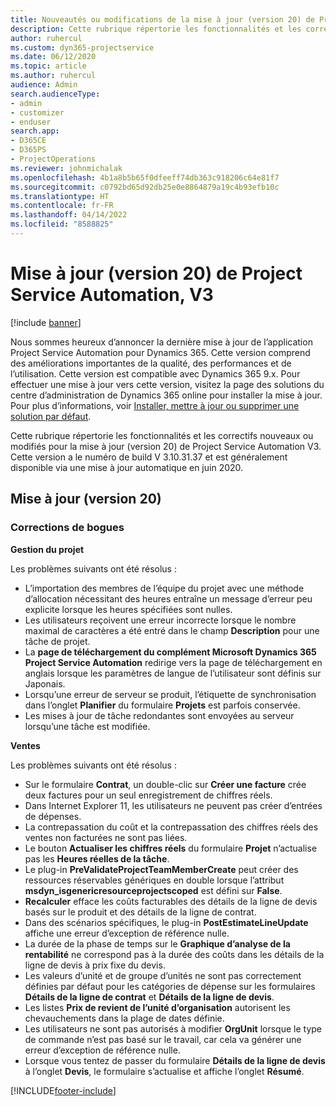 ```yaml
---
title: Nouveautés ou modifications de la mise à jour (version 20) de Project Service Automation (correctif logiciel), V3
description: Cette rubrique répertorie les fonctionnalités et les correctifs disponibles dans la mise à jour (version 20) de Project Service Automation, V3
author: ruhercul
ms.custom: dyn365-projectservice
ms.date: 06/12/2020
ms.topic: article
ms.author: ruhercul
audience: Admin
search.audienceType:
- admin
- customizer
- enduser
search.app:
- D365CE
- D365PS
- ProjectOperations
ms.reviewer: johnmichalak
ms.openlocfilehash: 4b1a8b5b65f0dfeeff74db363c918206c64e81f7
ms.sourcegitcommit: c0792bd65d92db25e0e8864879a19c4b93efb10c
ms.translationtype: HT
ms.contentlocale: fr-FR
ms.lasthandoff: 04/14/2022
ms.locfileid: "8588825"
---
```

# <a name="project-service-automation-update-release-20-v3"></a>Mise à jour (version 20) de Project Service Automation, V3

[!include [banner](../includes/psa-now-project-operations.md)]

Nous sommes heureux d’annoncer la dernière mise à jour de l’application Project Service Automation pour Dynamics 365. Cette version comprend des améliorations importantes de la qualité, des performances et de l’utilisation. Cette version est compatible avec Dynamics 365 9.x. Pour effectuer une mise à jour vers cette version, visitez la page des solutions du centre d’administration de Dynamics 365 online pour installer la mise à jour. Pour plus d’informations, voir [Installer, mettre à jour ou supprimer une solution par défaut](/power-platform/admin/install-remove-preferred-solution).

Cette rubrique répertorie les fonctionnalités et les correctifs nouveaux ou modifiés pour la mise à jour (version 20) de Project Service Automation V3. Cette version a le numéro de build V 3.10.31.37 et est généralement disponible via une mise à jour automatique en juin 2020.

## <a name="update-release-20"></a>Mise à jour (version 20)

### <a name="bug-fixes"></a>Corrections de bogues

**Gestion du projet**

Les problèmes suivants ont été résolus :

- L’importation des membres de l’équipe du projet avec une méthode d’allocation nécessitant des heures entraîne un message d’erreur peu explicite lorsque les heures spécifiées sont nulles.
- Les utilisateurs reçoivent une erreur incorrecte lorsque le nombre maximal de caractères a été entré dans le champ **Description** pour une tâche de projet.
- La **page de téléchargement du complément Microsoft Dynamics 365 Project Service Automation** redirige vers la page de téléchargement en anglais lorsque les paramètres de langue de l’utilisateur sont définis sur Japonais.
- Lorsqu’une erreur de serveur se produit, l’étiquette de synchronisation dans l’onglet **Planifier** du formulaire **Projets** est parfois conservée.
- Les mises à jour de tâche redondantes sont envoyées au serveur lorsqu’une tâche est modifiée.

**Ventes**

Les problèmes suivants ont été résolus :

- Sur le formulaire **Contrat**, un double-clic sur **Créer une facture** crée deux factures pour un seul enregistrement de chiffres réels.
- Dans Internet Explorer 11, les utilisateurs ne peuvent pas créer d’entrées de dépenses.
- La contrepassation du coût et la contrepassation des chiffres réels des ventes non facturées ne sont pas liées.
- Le bouton **Actualiser les chiffres réels** du formulaire **Projet** n’actualise pas les **Heures réelles de la tâche**.
- Le plug-in **PreValidateProjectTeamMemberCreate** peut créer des ressources réservables génériques en double lorsque l’attribut **msdyn_isgenericresourceprojectscoped** est défini sur **False**.
- **Recalculer** efface les coûts facturables des détails de la ligne de devis basés sur le produit et des détails de la ligne de contrat.
- Dans des scénarios spécifiques, le plug-in **PostEstimateLineUpdate** affiche une erreur d’exception de référence nulle.
- La durée de la phase de temps sur le **Graphique d’analyse de la rentabilité** ne correspond pas à la durée des coûts dans les détails de la ligne de devis à prix fixe du devis.
- Les valeurs d’unité et de groupe d’unités ne sont pas correctement définies par défaut pour les catégories de dépense sur les formulaires **Détails de la ligne de contrat** et **Détails de la ligne de devis**.
- Les listes **Prix de revient de l’unité d’organisation** autorisent les chevauchements dans la plage de dates définie.
- Les utilisateurs ne sont pas autorisés à modifier **OrgUnit** lorsque le type de commande n’est pas basé sur le travail, car cela va générer une erreur d’exception de référence nulle.
- Lorsque vous tentez de passer du formulaire **Détails de la ligne de devis** à l’onglet **Devis**, le formulaire s’actualise et affiche l’onglet **Résumé**.


[!INCLUDE[footer-include](../includes/footer-banner.md)]
